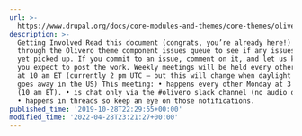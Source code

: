 ```yaml
---
url: >-
  https://www.drupal.org/docs/core-modules-and-themes/core-themes/olivero/how-to-contribute-to-olivero
description: >-
  Getting Involved Read this document (congrats, you’re already here!) Look
  through the Olivero theme component issues queue to see if any issues are not
  yet picked up. If you commit to an issue, comment on it, and let us know when
  you expect to post the work. Weekly meetings will be held every other Monday
  at 10 am ET (currently 2 pm UTC — but this will change when daylight savings
  goes away in the US) This meeting: • happens every other Monday at 3 pm GMT
  (10 am ET). • is chat only via the #olivero slack channel (no audio or video).
  • happens in threads so keep an eye on those notifications.
published_time: '2019-10-28T22:29:55+00:00'
modified_time: '2022-04-28T23:21:27+00:00'
---
```

